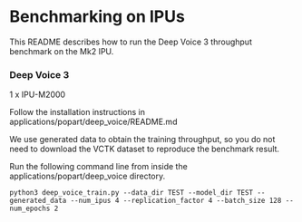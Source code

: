 # Benchmarking on IPUs

This README describes how to run the Deep Voice 3 throughput benchmark on the Mk2 IPU.

### Deep Voice 3

1 x IPU-M2000

Follow the installation instructions in applications/popart/deep_voice/README.md

We use generated data to obtain the training throughput, so you do not
need to download the VCTK dataset to reproduce the benchmark result.

Run the following command line from inside the applications/popart/deep_voice directory.

```
python3 deep_voice_train.py --data_dir TEST --model_dir TEST --generated_data --num_ipus 4 --replication_factor 4 --batch_size 128 --num_epochs 2
```





